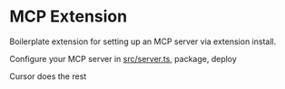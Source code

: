 # MCP Extension

Boilerplate extension for setting up an MCP server via extension install.

Configure your MCP server in [src/server.ts](src/server.ts), package, deploy

Cursor does the rest